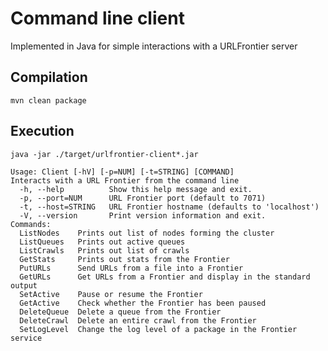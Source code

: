 # Command line client

Implemented in Java for simple interactions with a URLFrontier server

## Compilation

`mvn clean package`

## Execution

`java -jar ./target/urlfrontier-client*.jar`

```
Usage: Client [-hV] [-p=NUM] [-t=STRING] [COMMAND]
Interacts with a URL Frontier from the command line
  -h, --help          Show this help message and exit.
  -p, --port=NUM      URL Frontier port (default to 7071)
  -t, --host=STRING   URL Frontier hostname (defaults to 'localhost')
  -V, --version       Print version information and exit.
Commands:
  ListNodes    Prints out list of nodes forming the cluster
  ListQueues   Prints out active queues
  ListCrawls   Prints out list of crawls
  GetStats     Prints out stats from the Frontier
  PutURLs      Send URLs from a file into a Frontier
  GetURLs      Get URLs from a Frontier and display in the standard output
  SetActive    Pause or resume the Frontier
  GetActive    Check whether the Frontier has been paused
  DeleteQueue  Delete a queue from the Frontier
  DeleteCrawl  Delete an entire crawl from the Frontier
  SetLogLevel  Change the log level of a package in the Frontier service
```

